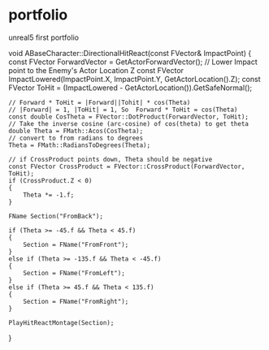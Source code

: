# portfolio
unreal5 first portfolio

void ABaseCharacter::DirectionalHitReact(const FVector& ImpactPoint)
{
	const FVector ForwardVector = GetActorForwardVector();
	// Lower Impact point to the Enemy's Actor Location Z
	const FVector ImpactLowered(ImpactPoint.X, ImpactPoint.Y, GetActorLocation().Z);
	const FVector ToHit = (ImpactLowered - GetActorLocation()).GetSafeNormal();

	// Forward * ToHit = |Forward||Tohit| * cos(Theta)
	// |Forward| = 1, |ToHit| = 1, So  Forward * ToHit = cos(Theta)
	const double CosTheta = FVector::DotProduct(ForwardVector, ToHit);
	// Take the inverse cosine (arc-cosine) of cos(theta) to get theta
	double Theta = FMath::Acos(CosTheta);
	// convert to from radians to degrees
	Theta = FMath::RadiansToDegrees(Theta);

	// if CrossProduct points down, Theta should be negative
	const FVector CrossProduct = FVector::CrossProduct(ForwardVector, ToHit);
	if (CrossProduct.Z < 0)
	{
		Theta *= -1.f;
	}

	FName Section("FromBack");

	if (Theta >= -45.f && Theta < 45.f)
	{
		Section = FName("FromFront");
	}
	else if (Theta >= -135.f && Theta < -45.f)
	{
		Section = FName("FromLeft");
	}
	else if (Theta >= 45.f && Theta < 135.f)
	{
		Section = FName("FromRight");
	}

	PlayHitReactMontage(Section);
}
